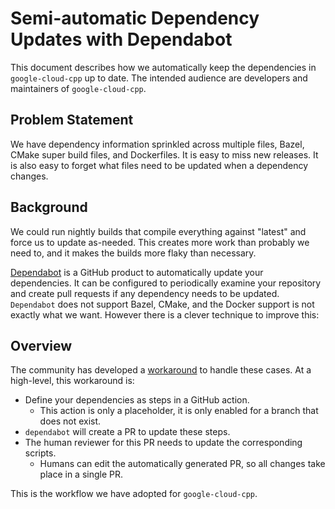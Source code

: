 # Semi-automatic Dependency Updates with Dependabot

This document describes how we automatically keep the dependencies in `google-cloud-cpp` up to date. The intended audience
are developers and maintainers of `google-cloud-cpp`.

## Problem Statement

We have dependency information sprinkled across multiple files, Bazel, CMake super build files, and Dockerfiles. It is
easy to miss new releases. It is also easy to forget what files need to be updated when a dependency changes.

## Background

We could run nightly builds that compile everything against "latest" and force us to update as-needed. This creates
more work than probably we need to, and it makes the builds more flaky than necessary.

[Dependabot] is a GitHub product to automatically update your dependencies. It can be configured to periodically examine
your repository and create pull requests if any dependency needs to be updated. `Dependabot` does not support Bazel,
CMake, and the Docker support is not exactly what we want. However there is a clever technique to improve this:

## Overview

The community has developed a [workaround][workaround-link] to handle these cases. At a high-level, this workaround is:

* Define your dependencies as steps in a GitHub action.
    * This action is only a placeholder, it is only enabled for a branch that does not exist.
* `dependabot` will create a PR to update these steps.
* The human reviewer for this PR needs to update the corresponding scripts.
    * Humans can edit the automatically generated PR, so all changes take place in a single PR.

This is the workflow we have adopted for `google-cloud-cpp`.

[Dependabot]:  https://dependabot.com/
[workaround-link]: https://github.com/agilepathway/label-checker/blob/master/.github/DEPENDENCIES.md#workaround-for-other-dependencies
